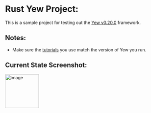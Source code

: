 # Rust Yew Project:
This is a sample project for testing out the [Yew v0.20.0](https://docs.rs/yew/0.20.0/yew/index.html) framework.

## Notes:
- Make sure the [tutorials](https://yew.rs/docs/tutorial) you use match the version of Yew you run.

## Current State Screenshot:
<img width="110" alt="image" src="https://github.com/adolph/trying-yew/assets/135291/71320004-4483-4b69-9a00-38027b57c3f2">

